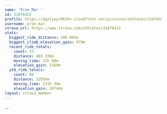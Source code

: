 ```yaml
---
name: 'Prze Mar '
id: 31876422
profile: https://dgalywyr863hv.cloudfront.net/pictures/athletes/31876422/22548952/4/large.jpg
username: prze-mar
strava_url: https://www.strava.com/athletes/31876422
stats:
  biggest_ride_distance: 180.04km
  biggest_climb_elevation_gain: 979m
  recent_ride_totals:
    count: 15
    distance: 483.33km
    moving_time: 22h 08m
    elevation_gain: 5169m
  ytd_ride_totals:
    count: 88
    distance: 3293km
    moving_time: 131h 38m
    elevation_gain: 20740m
layout: strava_member
--- 
```

...
